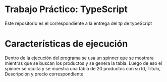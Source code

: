 # Trabajo Práctico: TypeScript
Este repositorio es el correspondiente a la entrega del tp de typeScript
# Características de ejecución
Dentro de la ejecución del programa se usa un spinner que se mostrara mientras que se buscan los productos y se genera la tabla. Luego de eso el spinner se oculta y se muestra una tabla de 20 productos con su Id, Titulo, Descripción y precio correspondiente

